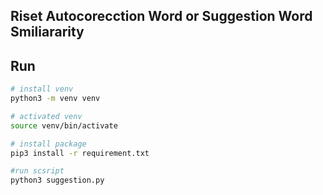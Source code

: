 ## Riset Autocorecction Word or Suggestion Word Smiliararity

## Run

```bash
# install venv
python3 -m venv venv

# activated venv
source venv/bin/activate

# install package
pip3 install -r requirement.txt

#run scsript
python3 suggestion.py
```
